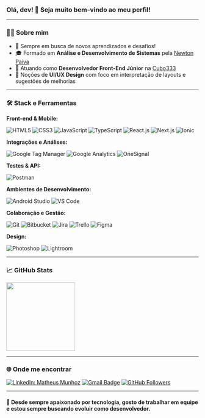 ### Olá, dev! 👋 Seja muito bem-vindo ao meu perfil!

---

<h3>🧑‍💻 Sobre mim</h3>

- 🚀 Sempre em busca de novos aprendizados e desafios!
- 🎓 Formado em **Análise e Desenvolvimento de Sistemas** pela [Newton Paiva](https://newtonpaiva.br/)
- 💼 Atuando como **Desenvolvedor Front-End Júnior** na [Cubo333](https://cubo333.com.br/)
- 🎯 Noções de **UI/UX Design** com foco em interpretação de layouts e sugestões de melhorias

---

<h3>🛠️ Stack e Ferramentas</h3>

**Front-end & Mobile:**

![HTML5](https://img.shields.io/badge/HTML5-E34F26?style=for-the-badge&logo=html5&logoColor=white)
![CSS3](https://img.shields.io/badge/CSS3-1572B6?style=for-the-badge&logo=css3&logoColor=white)
![JavaScript](https://img.shields.io/badge/JavaScript-F7DF1E?style=for-the-badge&logo=javascript&logoColor=black)
![TypeScript](https://img.shields.io/badge/TypeScript-007ACC?style=for-the-badge&logo=typescript&logoColor=white)
![React.js](https://img.shields.io/badge/React-61DAFB?style=for-the-badge&logo=react&logoColor=white)
![Next.js](https://img.shields.io/badge/Next.js-000000?style=for-the-badge&logo=nextdotjs&logoColor=white)
![Ionic](https://img.shields.io/badge/Ionic-3880FF?style=for-the-badge&logo=ionic&logoColor=white)

**Integrações e Análises:**

![Google Tag Manager](https://img.shields.io/badge/Google%20Tag%20Manager-246FDB?style=for-the-badge&logo=googletagmanager&logoColor=white)
![Google Analytics](https://img.shields.io/badge/Google%20Analytics-FF9900?style=for-the-badge&logo=googleanalytics&logoColor=white)
![OneSignal](https://img.shields.io/badge/OneSignal-E52D27?style=for-the-badge&logo=onesignal&logoColor=white)

**Testes & API:**

![Postman](https://img.shields.io/badge/Postman-FF6C37?style=for-the-badge&logo=postman&logoColor=white)

**Ambientes de Desenvolvimento:**

![Android Studio](https://img.shields.io/badge/Android%20Studio-3DDC84?style=for-the-badge&logo=android-studio&logoColor=white)
![VS Code](https://img.shields.io/badge/VS%20Code-0078d7?style=for-the-badge&logo=visual-studio-code&logoColor=white)

**Colaboração e Gestão:**

![Git](https://img.shields.io/badge/Git-E34F26?style=for-the-badge&logo=git&logoColor=white)
![Bitbucket](https://img.shields.io/badge/Bitbucket-0747a6?style=for-the-badge&logo=bitbucket&logoColor=white)
![Jira](https://img.shields.io/badge/Jira-0052CC?style=for-the-badge&logo=jira&logoColor=white)
![Trello](https://img.shields.io/badge/Trello-0052CC?style=for-the-badge&logo=trello&logoColor=white)
![Figma](https://img.shields.io/badge/Figma-F24E1E?style=for-the-badge&logo=figma&logoColor=white)

**Design:**

![Photoshop](https://img.shields.io/badge/Photoshop-31A8FF?style=for-the-badge&logo=Adobe%20Photoshop&logoColor=black)
![Lightroom](https://img.shields.io/badge/Lightroom-31A8FF?style=for-the-badge&logo=Adobe%20Lightroom&logoColor=white)

---

<h3>📈 GitHub Stats</h3>

<a href="https://github.com/munhooz">
  <img height="180em" src="https://github-readme-stats.vercel.app/api?username=munhooz&theme=cobalt&show_icons=true" />
</a>

---

<h3>🌐 Onde me encontrar</h3>

[![LinkedIn: Matheus Munhoz](https://img.shields.io/badge/-LinkedIn-blue?style=flat-square&logo=Linkedin&logoColor=white&link=https://www.linkedin.com/in/matheus-munhooz/)](https://www.linkedin.com/in/matheus-munhooz/)
[![Gmail Badge](https://img.shields.io/badge/-munhoz99.br@gmail.com-006bed?style=flat-square&logo=Gmail&logoColor=white&link=mailto:munhoz99.br@gmail.com)](mailto:munhoz99.br@gmail.com)
[![GitHub Followers](https://img.shields.io/github/followers/munhooz?label=Seguidores&style=social)](https://github.com/munhooz)

---

<h4>🧠 Desde sempre apaixonado por tecnologia, gosto de trabalhar em equipe e estou sempre buscando evoluir como desenvolvedor.</h4>
